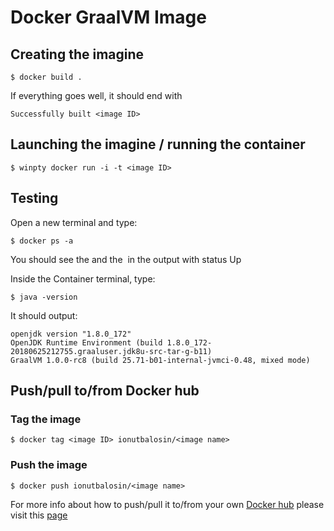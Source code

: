 # Docker GraalVM Image

## Creating the imagine

```
$ docker build .
```

If everything goes well, it should end with

```
Successfully built <image ID>
```

## Launching the imagine / running the container

```
$ winpty docker run -i -t <image ID>
```

## Testing

Open a new terminal and type:

```
$ docker ps -a
```

You should see the <container ID> and the <image ID> in the output with status Up

Inside the Container terminal, type:

```
$ java -version
```

It should output:

```
openjdk version "1.8.0_172"
OpenJDK Runtime Environment (build 1.8.0_172-20180625212755.graaluser.jdk8u-src-tar-g-b11)
GraalVM 1.0.0-rc8 (build 25.71-b01-internal-jvmci-0.48, mixed mode)
```

## Push/pull to/from Docker hub

### Tag the image

```
$ docker tag <image ID> ionutbalosin/<image name>
```

### Push the image

```
$ docker push ionutbalosin/<image name>
```

For more info about how to push/pull it to/from your own [Docker hub](https://hub.docker.com/) please visit this [page](https://ropenscilabs.github.io/r-docker-tutorial/04-Dockerhub.html)

